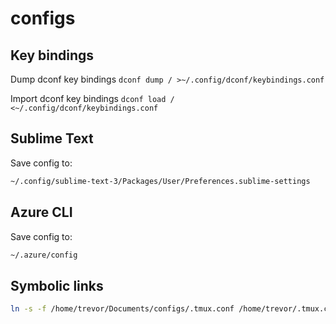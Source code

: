 # configs

## Key bindings
Dump dconf key bindings
`dconf dump / >~/.config/dconf/keybindings.conf`

Import dconf key bindings
`dconf load / <~/.config/dconf/keybindings.conf`

## Sublime Text
Save config to:
```bash
~/.config/sublime-text-3/Packages/User/Preferences.sublime-settings
```

## Azure CLI
Save config to:
```bash
~/.azure/config
```

## Symbolic links
```bash
ln -s -f /home/trevor/Documents/configs/.tmux.conf /home/trevor/.tmux.conf
```
